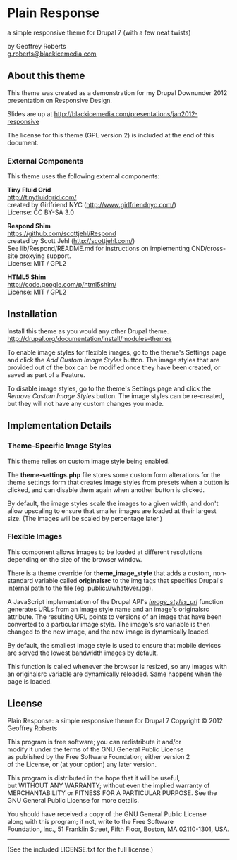 # Plain Response

a simple responsive theme for Drupal 7 (with a few neat twists)

by Geoffrey Roberts  
g.roberts@blackicemedia.com

## About this theme

This theme was created as a demonstration for my Drupal Downunder 2012 presentation 
on Responsive Design.

Slides are up at http://blackicemedia.com/presentations/jan2012-responsive

The license for this theme (GPL version 2) is included at the end of this document.

### External Components

This theme uses the following external components:

**Tiny Fluid Grid**  
http://tinyfluidgrid.com/  
created by Girlfriend NYC (http://www.girlfriendnyc.com/)  
License: CC BY-SA 3.0

**Respond Shim**  
https://github.com/scottjehl/Respond  
created by Scott Jehl (http://scottjehl.com/)  
See lib/Respond/README.md for instructions on implementing CND/cross-site proxying support.  
License: MIT / GPL2

**HTML5 Shim**  
http://code.google.com/p/html5shim/  
License: MIT / GPL2

## Installation

Install this theme as you would any other Drupal theme.  
http://drupal.org/documentation/install/modules-themes

To enable image styles for flexible images, go to the theme's Settings page and 
click the _Add Custom Image Styles_ button.  The image styles that are provided out of 
the box can be modified once they have been created, or saved as part of a Feature.

To disable image styles, go to the theme's Settings page and 
click the _Remove Custom Image Styles_ button.  The image styles can be re-created, but 
they will not have any custom changes you made.

## Implementation Details

### Theme-Specific Image Styles

This theme relies on custom image style being enabled.

The **theme-settings.php** file stores some custom form alterations for the theme settings 
form that creates image styles from presets when a button is clicked, and can disable them 
again when another button is clicked.

By default, the image styles scale the images to a given width, and don't allow upscaling 
to ensure that smaller images are loaded at their largest size.  (The images will be scaled 
by percentage later.)

### Flexible Images

This component allows images to be loaded at different resolutions depending on the 
size of the browser window.

There is a theme override for __theme_image_style__ that adds a custom, non-standard 
variable called **originalsrc** to the img tags that specifies Drupal's internal path 
to the file (eg. public://whatever.jpg).

A JavaScript implementation of the Drupal API's 
[_image_styles_url_](http://api.drupal.org/api/drupal/modules--image--image.module/function/image_style_url/7) 
function generates URLs from an image style name and an image's originalsrc attribute. 
The resulting URL points to versions of an image that have been converted to 
a particular image style.  The image's src variable is then changed to the new image, and 
the new image is dynamically loaded.

By default, the smallest image style is used to ensure that mobile devices are served the 
lowest bandwidth images by default.

This function is called whenever the browser is resized, so any images with an originalsrc 
variable are dynamically reloaded.  Same happens when the page is loaded.

## License

Plain Response: a simple responsive theme for Drupal 7
Copyright © 2012 Geoffrey Roberts

This program is free software; you can redistribute it and/or  
modify it under the terms of the GNU General Public License  
as published by the Free Software Foundation; either version 2  
of the License, or (at your option) any later version.

This program is distributed in the hope that it will be useful,  
but WITHOUT ANY WARRANTY; without even the implied warranty of  
MERCHANTABILITY or FITNESS FOR A PARTICULAR PURPOSE.  See the  
GNU General Public License for more details.

You should have received a copy of the GNU General Public License  
along with this program; if not, write to the Free Software  
Foundation, Inc., 51 Franklin Street, Fifth Floor, Boston, MA  02110-1301, USA.

----------------------------

(See the included LICENSE.txt for the full license.)

